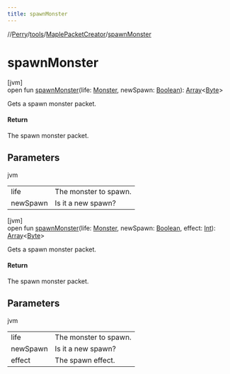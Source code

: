 ```yaml
---
title: spawnMonster
---
```

//[Perry](../../../index.html)/[tools](../index.html)/[MaplePacketCreator](index.html)/[spawnMonster](spawn-monster.html)



# spawnMonster



[jvm]\
open fun [spawnMonster](spawn-monster.html)(life: [Monster](../../server.life/-monster/index.html), newSpawn: [Boolean](https://kotlinlang.org/api/latest/jvm/stdlib/kotlin/-boolean/index.html)): [Array](https://kotlinlang.org/api/latest/jvm/stdlib/kotlin/-array/index.html)<[Byte](https://kotlinlang.org/api/latest/jvm/stdlib/kotlin/-byte/index.html)>



Gets a spawn monster packet.



#### Return



The spawn monster packet.



## Parameters


jvm

| | |
|---|---|
| life | The monster to spawn. |
| newSpawn | Is it a new spawn? |





[jvm]\
open fun [spawnMonster](spawn-monster.html)(life: [Monster](../../server.life/-monster/index.html), newSpawn: [Boolean](https://kotlinlang.org/api/latest/jvm/stdlib/kotlin/-boolean/index.html), effect: [Int](https://kotlinlang.org/api/latest/jvm/stdlib/kotlin/-int/index.html)): [Array](https://kotlinlang.org/api/latest/jvm/stdlib/kotlin/-array/index.html)<[Byte](https://kotlinlang.org/api/latest/jvm/stdlib/kotlin/-byte/index.html)>



Gets a spawn monster packet.



#### Return



The spawn monster packet.



## Parameters


jvm

| | |
|---|---|
| life | The monster to spawn. |
| newSpawn | Is it a new spawn? |
| effect | The spawn effect. |




